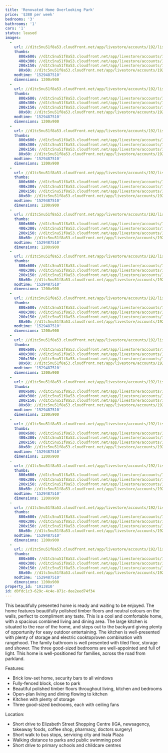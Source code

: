 ```yaml
---
title: 'Renovated Home Overlooking Park'
price: '$380 per week'
bedrooms: '3'
bathrooms: '1'
cars: '1'
status: leased
images:
  -
    url: //d1tc5nu51f8a53.cloudfront.net/app/livestore/accounts/192/listings/1536549/images/Fadden-21-Front2-Day_6429062057_20180620073513.jpg
    thumbs:
      800x600: //d1tc5nu51f8a53.cloudfront.net/app/livestore/accounts/192/listings/1536549/images/Fadden-21-Front2-Day_6429062057_20180620073513_800x600.jpg
      400x300: //d1tc5nu51f8a53.cloudfront.net/app/livestore/accounts/192/listings/1536549/images/Fadden-21-Front2-Day_6429062057_20180620073513_400x300.jpg
      200x150: //d1tc5nu51f8a53.cloudfront.net/app/livestore/accounts/192/listings/1536549/images/Fadden-21-Front2-Day_6429062057_20180620073513_200x150.jpg
      80x60: //d1tc5nu51f8a53.cloudfront.net/app/livestore/accounts/192/listings/1536549/images/Fadden-21-Front2-Day_6429062057_20180620073513_80x60.jpg
    modtime: '1529487510'
    dimensions: 1200x900
  -
    url: //d1tc5nu51f8a53.cloudfront.net/app/livestore/accounts/192/listings/1536549/images/Fadden-21-Front-Dayn_2979053687_20180620073513.jpg
    thumbs:
      800x600: //d1tc5nu51f8a53.cloudfront.net/app/livestore/accounts/192/listings/1536549/images/Fadden-21-Front-Dayn_2979053687_20180620073513_800x600.jpg
      400x300: //d1tc5nu51f8a53.cloudfront.net/app/livestore/accounts/192/listings/1536549/images/Fadden-21-Front-Dayn_2979053687_20180620073513_400x300.jpg
      200x150: //d1tc5nu51f8a53.cloudfront.net/app/livestore/accounts/192/listings/1536549/images/Fadden-21-Front-Dayn_2979053687_20180620073513_200x150.jpg
      80x60: //d1tc5nu51f8a53.cloudfront.net/app/livestore/accounts/192/listings/1536549/images/Fadden-21-Front-Dayn_2979053687_20180620073513_80x60.jpg
    modtime: '1529487510'
    dimensions: 1200x900
  -
    url: //d1tc5nu51f8a53.cloudfront.net/app/livestore/accounts/192/listings/1536549/images/Fadden-21-Living3-Da_8583507941_20180620073458.jpg
    thumbs:
      800x600: //d1tc5nu51f8a53.cloudfront.net/app/livestore/accounts/192/listings/1536549/images/Fadden-21-Living3-Da_8583507941_20180620073458_800x600.jpg
      400x300: //d1tc5nu51f8a53.cloudfront.net/app/livestore/accounts/192/listings/1536549/images/Fadden-21-Living3-Da_8583507941_20180620073458_400x300.jpg
      200x150: //d1tc5nu51f8a53.cloudfront.net/app/livestore/accounts/192/listings/1536549/images/Fadden-21-Living3-Da_8583507941_20180620073458_200x150.jpg
      80x60: //d1tc5nu51f8a53.cloudfront.net/app/livestore/accounts/192/listings/1536549/images/Fadden-21-Living3-Da_8583507941_20180620073458_80x60.jpg
    modtime: '1529487510'
    dimensions: 1200x900
  -
    url: //d1tc5nu51f8a53.cloudfront.net/app/livestore/accounts/192/listings/1536549/images/Fadden-21-Bed3-Dayne_8153936860_20180620073455.jpg
    thumbs:
      800x600: //d1tc5nu51f8a53.cloudfront.net/app/livestore/accounts/192/listings/1536549/images/Fadden-21-Bed3-Dayne_8153936860_20180620073455_800x600.jpg
      400x300: //d1tc5nu51f8a53.cloudfront.net/app/livestore/accounts/192/listings/1536549/images/Fadden-21-Bed3-Dayne_8153936860_20180620073455_400x300.jpg
      200x150: //d1tc5nu51f8a53.cloudfront.net/app/livestore/accounts/192/listings/1536549/images/Fadden-21-Bed3-Dayne_8153936860_20180620073455_200x150.jpg
      80x60: //d1tc5nu51f8a53.cloudfront.net/app/livestore/accounts/192/listings/1536549/images/Fadden-21-Bed3-Dayne_8153936860_20180620073455_80x60.jpg
    modtime: '1529487510'
    dimensions: 1200x900
  -
    url: //d1tc5nu51f8a53.cloudfront.net/app/livestore/accounts/192/listings/1536549/images/Fadden-21-Living2-Da_5489599612_20180620073504.jpg
    thumbs:
      800x600: //d1tc5nu51f8a53.cloudfront.net/app/livestore/accounts/192/listings/1536549/images/Fadden-21-Living2-Da_5489599612_20180620073504_800x600.jpg
      400x300: //d1tc5nu51f8a53.cloudfront.net/app/livestore/accounts/192/listings/1536549/images/Fadden-21-Living2-Da_5489599612_20180620073504_400x300.jpg
      200x150: //d1tc5nu51f8a53.cloudfront.net/app/livestore/accounts/192/listings/1536549/images/Fadden-21-Living2-Da_5489599612_20180620073504_200x150.jpg
      80x60: //d1tc5nu51f8a53.cloudfront.net/app/livestore/accounts/192/listings/1536549/images/Fadden-21-Living2-Da_5489599612_20180620073504_80x60.jpg
    modtime: '1529487510'
    dimensions: 1200x900
  -
    url: //d1tc5nu51f8a53.cloudfront.net/app/livestore/accounts/192/listings/1536549/images/Fadden-21-Kitchen-Da_279862871_20180620073501.jpg
    thumbs:
      800x600: //d1tc5nu51f8a53.cloudfront.net/app/livestore/accounts/192/listings/1536549/images/Fadden-21-Kitchen-Da_279862871_20180620073501_800x600.jpg
      400x300: //d1tc5nu51f8a53.cloudfront.net/app/livestore/accounts/192/listings/1536549/images/Fadden-21-Kitchen-Da_279862871_20180620073501_400x300.jpg
      200x150: //d1tc5nu51f8a53.cloudfront.net/app/livestore/accounts/192/listings/1536549/images/Fadden-21-Kitchen-Da_279862871_20180620073501_200x150.jpg
      80x60: //d1tc5nu51f8a53.cloudfront.net/app/livestore/accounts/192/listings/1536549/images/Fadden-21-Kitchen-Da_279862871_20180620073501_80x60.jpg
    modtime: '1529487510'
    dimensions: 1200x900
  -
    url: //d1tc5nu51f8a53.cloudfront.net/app/livestore/accounts/192/listings/1536549/images/Fadden-21-Living-Day_606535956_20180620073504.jpg
    thumbs:
      800x600: //d1tc5nu51f8a53.cloudfront.net/app/livestore/accounts/192/listings/1536549/images/Fadden-21-Living-Day_606535956_20180620073504_800x600.jpg
      400x300: //d1tc5nu51f8a53.cloudfront.net/app/livestore/accounts/192/listings/1536549/images/Fadden-21-Living-Day_606535956_20180620073504_400x300.jpg
      200x150: //d1tc5nu51f8a53.cloudfront.net/app/livestore/accounts/192/listings/1536549/images/Fadden-21-Living-Day_606535956_20180620073504_200x150.jpg
      80x60: //d1tc5nu51f8a53.cloudfront.net/app/livestore/accounts/192/listings/1536549/images/Fadden-21-Living-Day_606535956_20180620073504_80x60.jpg
    modtime: '1529487510'
    dimensions: 1200x900
  -
    url: //d1tc5nu51f8a53.cloudfront.net/app/livestore/accounts/192/listings/1536549/images/Fadden-21-Bed2-Dayne_7271394235_20180620073458.jpg
    thumbs:
      800x600: //d1tc5nu51f8a53.cloudfront.net/app/livestore/accounts/192/listings/1536549/images/Fadden-21-Bed2-Dayne_7271394235_20180620073458_800x600.jpg
      400x300: //d1tc5nu51f8a53.cloudfront.net/app/livestore/accounts/192/listings/1536549/images/Fadden-21-Bed2-Dayne_7271394235_20180620073458_400x300.jpg
      200x150: //d1tc5nu51f8a53.cloudfront.net/app/livestore/accounts/192/listings/1536549/images/Fadden-21-Bed2-Dayne_7271394235_20180620073458_200x150.jpg
      80x60: //d1tc5nu51f8a53.cloudfront.net/app/livestore/accounts/192/listings/1536549/images/Fadden-21-Bed2-Dayne_7271394235_20180620073458_80x60.jpg
    modtime: '1529487510'
    dimensions: 1200x900
  -
    url: //d1tc5nu51f8a53.cloudfront.net/app/livestore/accounts/192/listings/1536549/images/Fadden-21-Bed1-Dayne_6680938058_20180620073501.jpg
    thumbs:
      800x600: //d1tc5nu51f8a53.cloudfront.net/app/livestore/accounts/192/listings/1536549/images/Fadden-21-Bed1-Dayne_6680938058_20180620073501_800x600.jpg
      400x300: //d1tc5nu51f8a53.cloudfront.net/app/livestore/accounts/192/listings/1536549/images/Fadden-21-Bed1-Dayne_6680938058_20180620073501_400x300.jpg
      200x150: //d1tc5nu51f8a53.cloudfront.net/app/livestore/accounts/192/listings/1536549/images/Fadden-21-Bed1-Dayne_6680938058_20180620073501_200x150.jpg
      80x60: //d1tc5nu51f8a53.cloudfront.net/app/livestore/accounts/192/listings/1536549/images/Fadden-21-Bed1-Dayne_6680938058_20180620073501_80x60.jpg
    modtime: '1529487510'
    dimensions: 1200x900
  -
    url: //d1tc5nu51f8a53.cloudfront.net/app/livestore/accounts/192/listings/1536549/images/Fadden-21-Garage-Day_3866915524_20180620073507.jpg
    thumbs:
      800x600: //d1tc5nu51f8a53.cloudfront.net/app/livestore/accounts/192/listings/1536549/images/Fadden-21-Garage-Day_3866915524_20180620073507_800x600.jpg
      400x300: //d1tc5nu51f8a53.cloudfront.net/app/livestore/accounts/192/listings/1536549/images/Fadden-21-Garage-Day_3866915524_20180620073507_400x300.jpg
      200x150: //d1tc5nu51f8a53.cloudfront.net/app/livestore/accounts/192/listings/1536549/images/Fadden-21-Garage-Day_3866915524_20180620073507_200x150.jpg
      80x60: //d1tc5nu51f8a53.cloudfront.net/app/livestore/accounts/192/listings/1536549/images/Fadden-21-Garage-Day_3866915524_20180620073507_80x60.jpg
    modtime: '1529487510'
    dimensions: 1200x900
  -
    url: //d1tc5nu51f8a53.cloudfront.net/app/livestore/accounts/192/listings/1536549/images/Fadden-21-Bathroom-D_1724539819_20180620073455.jpg
    thumbs:
      800x600: //d1tc5nu51f8a53.cloudfront.net/app/livestore/accounts/192/listings/1536549/images/Fadden-21-Bathroom-D_1724539819_20180620073455_800x600.jpg
      400x300: //d1tc5nu51f8a53.cloudfront.net/app/livestore/accounts/192/listings/1536549/images/Fadden-21-Bathroom-D_1724539819_20180620073455_400x300.jpg
      200x150: //d1tc5nu51f8a53.cloudfront.net/app/livestore/accounts/192/listings/1536549/images/Fadden-21-Bathroom-D_1724539819_20180620073455_200x150.jpg
      80x60: //d1tc5nu51f8a53.cloudfront.net/app/livestore/accounts/192/listings/1536549/images/Fadden-21-Bathroom-D_1724539819_20180620073455_80x60.jpg
    modtime: '1529487510'
    dimensions: 1200x900
  -
    url: //d1tc5nu51f8a53.cloudfront.net/app/livestore/accounts/192/listings/1536549/images/Fadden-21-Backyard-D_8221445499_20180620073509.jpg
    thumbs:
      800x600: //d1tc5nu51f8a53.cloudfront.net/app/livestore/accounts/192/listings/1536549/images/Fadden-21-Backyard-D_8221445499_20180620073509_800x600.jpg
      400x300: //d1tc5nu51f8a53.cloudfront.net/app/livestore/accounts/192/listings/1536549/images/Fadden-21-Backyard-D_8221445499_20180620073509_400x300.jpg
      200x150: //d1tc5nu51f8a53.cloudfront.net/app/livestore/accounts/192/listings/1536549/images/Fadden-21-Backyard-D_8221445499_20180620073509_200x150.jpg
      80x60: //d1tc5nu51f8a53.cloudfront.net/app/livestore/accounts/192/listings/1536549/images/Fadden-21-Backyard-D_8221445499_20180620073509_80x60.jpg
    modtime: '1529487510'
    dimensions: 1200x900
  -
    url: //d1tc5nu51f8a53.cloudfront.net/app/livestore/accounts/192/listings/1536549/images/Fadden-21-Park-Dayne_2672381487_20180620073516.jpg
    thumbs:
      800x600: //d1tc5nu51f8a53.cloudfront.net/app/livestore/accounts/192/listings/1536549/images/Fadden-21-Park-Dayne_2672381487_20180620073516_800x600.jpg
      400x300: //d1tc5nu51f8a53.cloudfront.net/app/livestore/accounts/192/listings/1536549/images/Fadden-21-Park-Dayne_2672381487_20180620073516_400x300.jpg
      200x150: //d1tc5nu51f8a53.cloudfront.net/app/livestore/accounts/192/listings/1536549/images/Fadden-21-Park-Dayne_2672381487_20180620073516_200x150.jpg
      80x60: //d1tc5nu51f8a53.cloudfront.net/app/livestore/accounts/192/listings/1536549/images/Fadden-21-Park-Dayne_2672381487_20180620073516_80x60.jpg
    modtime: '1529487510'
    dimensions: 1200x900
property_id: '1913810'
id: d0fdc1c3-629c-4c4e-871c-dee2eed74f34
---
```

This beautifully presented home is ready and waiting to be enjoyed. The home features beautifully polished timber floors and neutral colours on the walls, perfect to compliment any taste. This is a cool and comfortable home, with a spacious combined living and dining area. The large kitchen is situated to the rear of the home, and steps out to the backyard giving plenty of opportunity for easy outdoor entertaining. The kitchen is well-presented with plenty of storage and electric cooktop/oven combination with rangehood. The family bathroom is well presented with tiled floor, storage and shower. The three good-sized bedrooms are well-appointed and full of light. This home is well-positioned for families, across the road from parkland.

Features:

*  Brick low-set home, security bars to all windows
*  Fully-fenced block, close to park
*  Beautiful polished timber floors throughout living, kitchen and bedrooms
*  Open-plan living and dining flowing to kitchen
*  Kitchen with plenty of storage 
*  Three good-sized bedrooms, each with ceiling fans

Location:

*  Short drive to Elizabeth Street Shopping Centre (IGA, newsagency, takeaway foods, coffee shop, pharmacy, doctors surgery)
*  Short walk to bus stops, servicing city and Inala Plaza
*  Walking distance to parks and public swimming pool
*  Short drive to primary schools and childcare centres